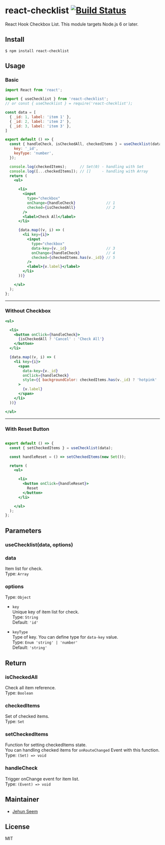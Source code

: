 # react-checklist [![Build Status](https://travis-ci.org/gtgalone/react-checklist.svg?branch=master)](https://travis-ci.org/gtgalone/react-checklist)

React Hook Checkbox List. This module targets Node.js 6 or later.


## Install

```
$ npm install react-checklist
```


## Usage

### Basic
```jsx
import React from 'react';

import { useChecklist } from 'react-checklist';
// or const { useChecklist } = require('react-checklist');

const data = [
  { _id: 1, label: 'item 1' },
  { _id: 2, label: 'item 2' },
  { _id: 3, label: 'item 3' },
]

export default () => {
  const { handleCheck, isCheckedAll, checkedItems } = useChecklist(data, {
    key: '_id',
    keyType: 'number',
  });

  console.log(checkedItems);      // Set(0) - handling with Set
  console.log([...checkedItems]); // []     - handling with Array
  return (
    <ul>

      <li>
        <input
          type="checkbox"
          onChange={handleCheck}              // 1
          checked={isCheckedAll}              // 2
        />
        <label>Check All</label>
      </li>

      {data.map((v, i) => (
        <li key={i}>
          <input
            type="checkbox"
            data-key={v._id}                  // 3
            onChange={handleCheck}            // 4
            checked={checkedItems.has(v._id)} // 5
          />
          <label>{v.label}</label>
        </li>
      ))}

    </ul>
  );
};
```
---
### Without Checkbox
```jsx
<ul>

  <li>
    <button onClick={handleCheck}>
      {isCheckedAll ? 'Cancel' : 'Check All'}
    </button>
  </li>

  {data.map((v, i) => (
    <li key={i}>
      <span
        data-key={v._id}
        onClick={handleCheck}
        style={{ backgroundColor: checkedItems.has(v._id) ? 'hotpink' : 'white' }}
      >
        {v.label}
      </span>
    </li>
  ))}

</ul>
```
---
### With Reset Button
```jsx

export default () => {
  const { setCheckedItems } = useChecklist(data);

  const handleReset = () => setCheckedItems(new Set());

  return (
    <ul>

      <li>
        <button onClick={handleReset}>
          Reset
        </button>
      </li>

    </ul>
  );
};
```

## Parameters
### useChecklist(data, options)
### data
Item list for check.\
Type: `Array`

### options
Type: `Object`

- `key`\
  Unique key of item list for check.\
  Type: `String`\
  Default: `'id'`

- `keyType`\
  Type of key. You can define type for `data-key` value.\
  Type: `Enum 'string' | 'number'`\
  Default: `'string'`

## Return

### isCheckedAll
Check all item reference.\
Type: `Boolean`

### checkedItems
Set of checked items.\
Type: `Set`

### setCheckedItems
Function for setting checkedItems state.\
You can handling checked items for `onRouteChanged` Event with this function.\
Type: `(Set) => void`

### handleCheck
Trigger onChange event for item list.\
Type: `(Event) => void`

## Maintainer

- [Jehun Seem](https://github.com/gtgalone)


## License

MIT
